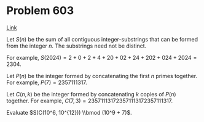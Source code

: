 # Problem 603

[Link](https://projecteuler.net/problem=603)

Let $S(n)$ be the sum of all contiguous integer-substrings that can be formed from the integer $n$. The substrings need not be distinct. 

For example, $S(2024) = 2 + 0 + 2 + 4 + 20 + 02 + 24 + 202 + 024 + 2024 = 2304$.

Let $P(n)$ be the integer formed by concatenating the first $n$ primes together. For example, $P(7) = 2357111317$.

Let $C(n, k)$ be the integer formed by concatenating $k$ copies of $P(n)$ together. For example, $C(7, 3) = 235711131723571113172357111317$.

Evaluate $S(C(10^6, 10^{12})) \\bmod (10^9 + 7)$.